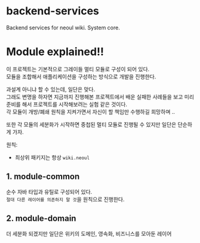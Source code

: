 # backend-services
Backend services for neoul wiki. System core.

# Module explained!!

이 프로젝트는 기본적으로 그레이들 멀티 모듈로 구성이 되어 있다.  
모듈을 조합해서 애플리케이션을 구성하는 방식으로 개발을 진행한다.  

과설계 아니냐 할 수 있는데, 일단은 맞다.  
그래도 변명을 하자면 지금까지 진행해본 프로젝트에서 배운 실패한 사례들을 보고 미리 준비를 해서 프로젝트를 시작해보려는 실험 같은 것이다.  
각 모듈이 개방/폐쇄 원칙을 지켜가면서 자신이 할 책임만 수행하길 희망하며 ..  

또한 각 모듈의 세분화가 시작하면 중첩된 멀티 모듈로 진행될 수 있지만 일단은 단순하게 가자.  

원칙:
* 최상위 패키지는 항상 `wiki.neoul`

## 1. module-common

순수 자바 타입과 유틸로 구성되어 있다.  
`절대 다른 레이어를 의존하지 말 것`을 원칙으로 진행한다.  

## 2. module-domain

더 세분화 되겠지만 일단은 위키의 도메인, 영속화, 비즈니스를 모아둔 레이어  

